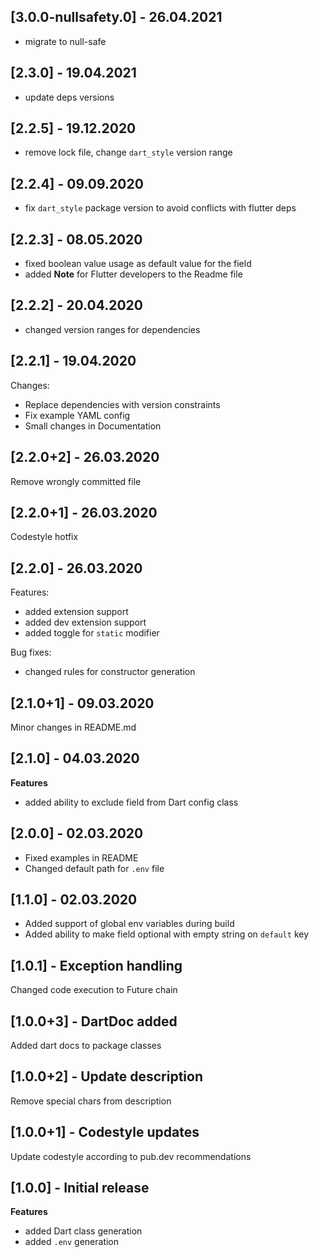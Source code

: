 ## [3.0.0-nullsafety.0] - 26.04.2021

- migrate to null-safe

## [2.3.0] - 19.04.2021

- update deps versions

## [2.2.5] - 19.12.2020

- remove lock file, change `dart_style` version range

## [2.2.4] - 09.09.2020

- fix `dart_style` package version to avoid conflicts with flutter deps

## [2.2.3] - 08.05.2020

- fixed boolean value usage as default value for the field
- added **Note** for Flutter developers to the Readme file

## [2.2.2] - 20.04.2020

- changed version ranges for dependencies

## [2.2.1] - 19.04.2020

Changes:
- Replace dependencies with version constraints
- Fix example YAML config
- Small changes in Documentation

## [2.2.0+2] - 26.03.2020

Remove wrongly committed file

## [2.2.0+1] - 26.03.2020

Codestyle hotfix

## [2.2.0] - 26.03.2020

Features:
- added extension support
- added dev extension support
- added toggle for `static` modifier

Bug fixes:
- changed rules for constructor generation

## [2.1.0+1] - 09.03.2020

Minor changes in README.md

## [2.1.0] - 04.03.2020

**Features**

- added ability to exclude field from Dart config class

## [2.0.0] - 02.03.2020

- Fixed examples in README
- Changed default path for `.env` file

## [1.1.0] - 02.03.2020

- Added support of global env variables during build
- Added ability to make field optional with empty string on `default`
  key

## [1.0.1] - Exception handling

Changed code execution to Future chain

## [1.0.0+3] - DartDoc added

Added dart docs to package classes

## [1.0.0+2] - Update description

Remove special chars from description

## [1.0.0+1] - Codestyle updates

Update codestyle according to pub.dev recommendations

## [1.0.0] - Initial release

**Features**

- added Dart class generation
- added `.env` generation